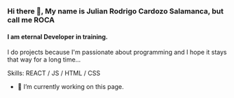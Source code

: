 ### Hi there 👋, My name is Julian Rodrigo Cardozo Salamanca, but call me ROCA
#### I am eternal Developer in training.
I do projects because I'm passionate about programming and I hope it stays that way for a long time...

Skills: REACT / JS / HTML / CSS

- 🔭 I’m currently working on this page. 





